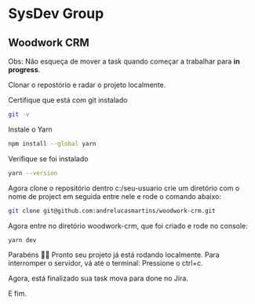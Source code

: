 # SysDev Group

## Woodwork CRM

Obs: Não esqueça de mover a task quando começar a trabalhar para <b>in progress</b>.

Clonar o repostório e radar o projeto localmente.

Certifique que está com git instalado

```bash
git -v
```

Instale o Yarn

```bash
npm install --global yarn
```

Verifique se foi instalado

```bash
yarn --version
```

Agora clone o repositório dentro c:/seu-usuario crie um diretório com o nome de project em seguida entre nele e rode o comando abaixo:

```bash
git clone git@github.com:andrelucasmartins/woodwork-crm.git
```

Agora entre no diretório woodwork-crm, que foi criado e rode no console:

```bash
yarn dev
```

Parabéns 🎉😍
Pronto seu projeto já está rodando localmente.
Para interromper o servidor, vá até o terminal:
Pressione o ctrl+c.

Agora, está finalizado sua task mova para done no Jira.

E fim.